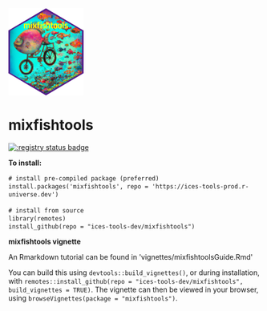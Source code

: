 <img src="hexSticker/hexSticker_mixfishtools_trans.png" width="150"/>

# mixfishtools

[![:registry status badge](https://ices-tools-prod.r-universe.dev/badges/mixfishtools)](https://ices-tools-prod.r-universe.dev)

**To install:**

```         
# install pre-compiled package (preferred)
install.packages('mixfishtools', repo = 'https://ices-tools-prod.r-universe.dev')

# install from source
library(remotes)
install_github(repo = "ices-tools-dev/mixfishtools")
```

**mixfishtools vignette**

An Rmarkdown tutorial can be found in 'vignettes/mixfishtoolsGuide.Rmd' 

You can build this using `devtools::build_vignettes()`, or during installation, with `remotes::install_github(repo = "ices-tools-dev/mixfishtools", build_vignettes = TRUE)`. The vignette can then be viewed in your browser, using `browseVignettes(package = "mixfishtools")`.


